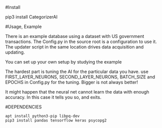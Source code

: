 #Install

pip3 install CategorizerAI

#Usage, Example

There is an example database using a dataset with US government transactions.
The Config.py in the source root is a configuration to use it.
The updater script in the same location drives data acquisition and updating.

You can set up your own setup by studying the example

The hardest part is tuning the AI for the particular data you have.
use FIRST_LAYER_NEURONS, SECOND_LAYER_NEURONS, BATCH_SIZE and EPOCHS in Config.py
for the tuning. Bigger is not always better!

It might happen that the neural net cannot learn the data with enough accuracy.
In this case it tells you so, and exits.

#DEPENDENCIES

    apt install python3-pip libpq-dev
    pip3 install pandas tensorflow keras psycopg2 

